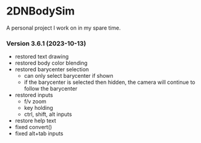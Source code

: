 # 2DNBodySim
A personal project I work on in my spare time.

### Version 3.6.1 (2023-10-13)
 - restored text drawing
 - restored body color blending
 - restored barycenter selection
    - can only select barycenter if shown
    - if the barycenter is selected then hidden, the camera will continue to follow the barycenter
 - restored inputs
    - f/v zoom
    - key holding
    - ctrl, shift, alt inputs
 - restore help text
 - fixed convert()
 - fixed alt+tab inputs
